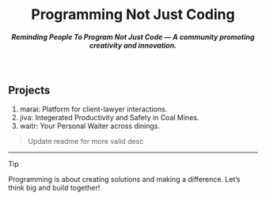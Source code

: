 <h1 align="center"> Programming Not Just Coding </h1>
<h5 align="center"> Reminding People To Program Not Just Code — A community promoting creativity and innovation.</h5>

<br/>

## Projects
1. marai: Platform for client-lawyer interactions.
2. jiva: Integerated Productivity and Safety in Coal Mines.
3. waitr: Your Personal Waiter across dinings.

> Update readme for more valid desc
---

> [!TIP]
> Programming is about creating solutions and making a difference. Let’s think big and build together!

